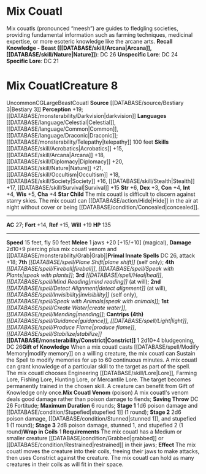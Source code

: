 ﻿---
ac: '27'
alignment: CG
charisma: '+4'
constitution: '+4'
creature_ability:
- Constrict
- Gift of Knowledge
- Mix Couatl Venom
- Star Child
- Wrap in Coils
creature_family: '[[DATABASE/monsterfamily/Couatl|Couatl]]'
dexterity: '+3'
fly_speed: '50'
fortitude: '+14'
hp: '135'
id: '1104'
intelligence: '+4'
land_speed: '15'
language:
- '[[DATABASE/language/Celestial|Celestial]]'
- '[[DATABASE/language/Common|Common]]'
- '[[DATABASE/language/Draconic|Draconic]] ; [[DATABASE/monsterability/Telepathy|telepathy]]
  100 feet'
level: '8'
max_speed: '50'
name: Mix Couatl
perception: '+19'
rarity: Uncommon
reflex: '+15'
sense:
- '[[DATABASE/monsterability/Darkvision|darkvision]]'
size: Large
skill:
- '[[DATABASE/skill/Acrobatics|Acrobatics]] +15'
- '[[DATABASE/skill/Arcana|Arcana]] +18'
- '[[DATABASE/skill/Diplomacy|Diplomacy]] +20'
- '[[DATABASE/skill/Nature|Nature]] +21'
- '[[DATABASE/skill/Occultism|Occultism]] +18'
- '[[DATABASE/skill/Society|Society]] +16'
- '[[DATABASE/skill/Stealth|Stealth]] +17'
- '[[DATABASE/skill/Survival|Survival]] +15'
source: '[[DATABASE/source/Bestiary 3|Bestiary 3]]'
speed:
- 15 feet
- fly 50 feet
spell:
- '[[DATABASE/spell/Create Water|Create Water]]'
- '[[DATABASE/spell/Detect Alignment|DetectAlignment]]'
- '[[DATABASE/spell/Fireball|Fireball]]'
- '[[DATABASE/spell/Guidance|Guidance]]'
- '[[DATABASE/spell/Heal|Heal]]'
- '[[DATABASE/spell/Invisibility|Invisibility]]'
- '[[DATABASE/spell/Light|Light]]'
- '[[DATABASE/spell/Mending|Mending]]'
- '[[DATABASE/spell/Mind Reading|Mind Reading]]'
- '[[DATABASE/spell/Plane Shift|Plane Shift]]'
- '[[DATABASE/spell/Produce Flame|Produce Flame]]'
- '[[DATABASE/spell/Speak with Animals|Speak with Animals]]'
- '[[DATABASE/spell/Speak with Plants|Speak with Plants]]'
- '[[DATABASE/spell/Stabilize|Stabilize]]'
strength: '+6'
strength_req: '6'
strongest_save:
- Will
trait:
- '[[DATABASE/trait/Beast|Beast]]'
- '[[DATABASE/trait/Couatl|Couatl]]'
- '[[DATABASE/trait/Uncommon|Uncommon]]'
type: Creature
vision: Darkvision
weakest_save:
- Fortitude
will: '+19'
wisdom: '+5'

---
# Mix Couatl

Mix couatls (pronounced “meesh”) are guides to fledgling societies, providing fundamental information such as farming techniques, medicinal expertise, or more esoteric knowledge like the arcane arts.
**Recall Knowledge - Beast ([[DATABASE/skill/Arcana|Arcana]], [[DATABASE/skill/Nature|Nature]])**: DC 26
**Unspecific Lore**: DC 24
**Specific Lore**: DC 21

# Mix Couatl<span class="item-type">Creature 8</span>

<span class="trait-uncommon item-trait">Uncommon</span><span class="trait-alignment item-trait">CG</span><span class="trait-size item-trait">Large</span><span class="item-trait">Beast</span><span class="item-trait">Couatl</span>
**Source** [[DATABASE/source/Bestiary 3|Bestiary 3]]
**Perception** +19; [[DATABASE/monsterability/Darkvision|darkvision]]
**Languages** [[DATABASE/language/Celestial|Celestial]], [[DATABASE/language/Common|Common]], [[DATABASE/language/Draconic|Draconic]]; [[DATABASE/monsterability/Telepathy|telepathy]] 100 feet
**Skills** [[DATABASE/skill/Acrobatics|Acrobatics]] +15, [[DATABASE/skill/Arcana|Arcana]] +18, [[DATABASE/skill/Diplomacy|Diplomacy]] +20, [[DATABASE/skill/Nature|Nature]] +21, [[DATABASE/skill/Occultism|Occultism]] +18, [[DATABASE/skill/Society|Society]] +16, [[DATABASE/skill/Stealth|Stealth]] +17, [[DATABASE/skill/Survival|Survival]] +15
**Str** +6, **Dex** +3, **Con** +4, **Int** +4, **Wis** +5, **Cha** +4
**Star Child** The mix couatl is difficult to discern against starry skies. The mix couatl can [[DATABASE/action/Hide|Hide]] in the air at night without cover or being [[DATABASE/condition/Concealed|concealed]].

---
**AC** 27; **Fort** +14, **Ref** +15, **Will** +19
**HP** 135

---
**Speed** 15 feet, fly 50 feet
<span class="in-box-ability">**Melee** <span class="action-icon">1</span> jaws +20 [+15/+10] (magical), **Damage** 2d10+9 piercing plus mix couatl venom and [[DATABASE/monsterability/Grab|Grab]]</span>**Primal Innate Spells** DC 26, attack +18; **7th** _[[DATABASE/spell/Plane Shift|plane shift]]_ (self only); **4th** _[[DATABASE/spell/Fireball|fireball]]_, _[[DATABASE/spell/Speak with Plants|speak with plants]]_; **3rd** _[[DATABASE/spell/Heal|heal]]_, _[[DATABASE/spell/Mind Reading|mind reading]]_ (at will); **2nd** _[[DATABASE/spell/Detect Alignment|detect alignment]]_ (at will), _[[DATABASE/spell/Invisibility|invisibility]]_ (self only), _[[DATABASE/spell/Speak with Animals|speak with animals]]_; **1st** _[[DATABASE/spell/Create Water|create water]]_, _[[DATABASE/spell/Mending|mending]]_; **Cantrips** **(4th)** _[[DATABASE/spell/Guidance|guidance]]_, _[[DATABASE/spell/Light|light]]_, _[[DATABASE/spell/Produce Flame|produce flame]]_, _[[DATABASE/spell/Stabilize|stabilize]]_
<span class="in-box-ability">**[[DATABASE/monsterability/Constrict|Constrict]]** <span class="action-icon">1</span> 2d10+4 bludgeoning, DC 26</span><span class="in-box-ability">**Gift of Knowledge** When a mix couatl casts [[DATABASE/spell/Modify Memory|modify memory]] on a willing creature, the mix couatl can Sustain the Spell to modify memories for up to 60 continuous minutes. A mix couatl can grant knowledge of a particular skill to the target as part of the spell. The mix couatl chooses Engineering [[DATABASE/skill/Lore|Lore]], Farming Lore, Fishing Lore, Hunting Lore, or Mercantile Lore. The target becomes permanently trained in the chosen skill. A creature can benefit from Gift of Knowledge only once.</span><span class="in-box-ability">**Mix Couatl Venom** (poison) A mix couatl's venom deals good damage rather than poison damage to fiends; **Saving Throw** DC 26 Fortitude; **Maximum Duration** 6 rounds; **Stage 1** 1d6 poison damage and [[DATABASE/condition/Stupefied|stupefied 1]] (1 round); **Stage 2** 2d6 poison damage, [[DATABASE/condition/Stunned|stunned 1]], and stupefied 1 (1 round); **Stage 3** 2d8 poison damage, stunned 1, and stupefied 2 (1 round)</span><span class="in-box-ability">**Wrap in Coils** <span class="action-icon">1</span> **Requirements** The mix couatl has a Medium or smaller creature [[DATABASE/condition/Grabbed|grabbed]] or [[DATABASE/condition/Restrained|restrained]] in their jaws; **Effect** The mix couatl moves the creature into their coils, freeing their jaws to make attacks, then uses Constrict against the creature. The mix couatl can hold as many creatures in their coils as will fit in their space.</span>